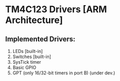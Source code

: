 # TM4C123 Drivers [ARM Architecture]
## Implemented Drivers:
1. LEDs [built-in]
2. Switches [built-in]
3. SysTick timer
4. Basic GPIO
5. GPT (only 16/32-bit timers in port B) (under dev.)
